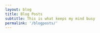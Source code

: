 ```yaml
---
layout: blog
title: Blog Posts
subtitle: This is what keeps my mind busy
permalink: '/blogposts/'
---
```

